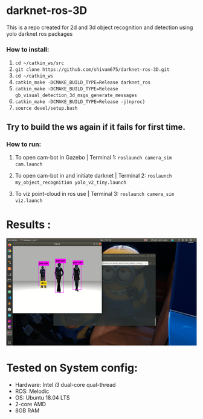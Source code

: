 # darknet-ros-3D
This is a repo created for 2d and 3d object recognition and detection using yolo darknet ros packages 

### How to install:
1. `cd ~/catkin_ws/src`
2. `git clone https://github.com/shivam675/darknet-ros-3D.git`
3. `cd ~/catkin_ws`
4. `catkin_make -DCMAKE_BUILD_TYPE=Release darknet_ros`
5. `catkin_make -DCMAKE_BUILD_TYPE=Release gb_visual_detection_3d_msgs_generate_messages`
6. `catkin_make -DCMAKE_BUILD_TYPE=Release -j(nproc)`
7. `source devel/setup.bash`

## Try to build the ws again if it fails for first time.

### How to run:

1. To open cam-bot in Gazebo | 
Terminal 1: 
	`roslaunch camera_sim cam.launch`

2. To open cam-bot in and initiate darknet   | 
Terminal 2: 
	`roslaunch my_object_recognition yolo_v2_tiny.launch`

3. To viz point-cloud in ros use | 
Terminal 3: 
	`roslaunch camera_sim viz.launch` 


# Results :
![](result.gif)


# Tested on System config:
- Hardware: Intel i3 dual-core qual-thread
- ROS: Melodic
- OS: Ubuntu 18.04 LTS
- 2-core AMD
- 8GB RAM

